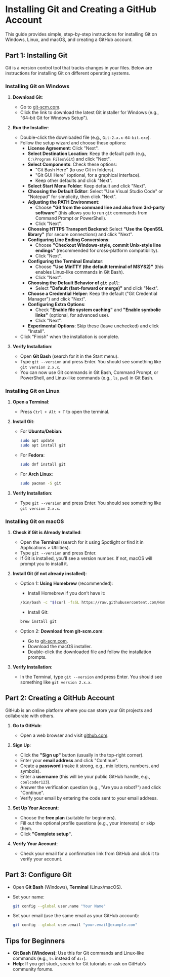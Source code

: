 # Installing Git and Creating a GitHub Account

This guide provides simple, step-by-step instructions for installing Git on Windows, Linux, and macOS, and creating a GitHub account.

## Part 1: Installing Git

Git is a version control tool that tracks changes in your files. Below are instructions for installing Git on different operating systems.

### Installing Git on Windows

1. **Download Git**:
    - Go to [git-scm.com](https://git-scm.com/download/win).
    - Click the link to download the latest Git installer for Windows (e.g., "64-bit Git for Windows Setup").

2. **Run the Installer**:
    - Double-click the downloaded file (e.g., `Git-2.x.x-64-bit.exe`).
    - Follow the setup wizard and choose these options:
      - **License Agreement**: Click "Next".
      - **Select Destination Location**: Keep the default path (e.g., `C:\Program Files\Git`) and click "Next".
      - **Select Components**: Check these options:
        - "Git Bash Here" (to use Git in folders).
        - "Git GUI Here" (optional, for a graphical interface).
        - Keep other defaults and click "Next".
      - **Select Start Menu Folder**: Keep default and click "Next".
      - **Choosing the Default Editor**: Select "Use Visual Studio Code" or "Notepad" for simplicity, then click "Next".
      - **Adjusting the PATH Environment**:
        - Choose **"Git from the command line and also from 3rd-party software"** (this allows you to run `git` commands from Command Prompt or PowerShell).
        - Click "Next".
      - **Choosing HTTPS Transport Backend**: Select **"Use the OpenSSL library"** (for secure connections) and click "Next".
      - **Configuring Line Ending Conversions**:
        - Choose **"Checkout Windows-style, commit Unix-style line endings"** (recommended for cross-platform compatibility).
        - Click "Next".
      - **Configuring the Terminal Emulator**:
        - Choose **"Use MinTTY (the default terminal of MSYS2)"** (this enables Linux-like commands in Git Bash).
        - Click "Next".
      - **Choosing the Default Behavior of `git pull`**:
        - Select **"Default (fast-forward or merge)"** and click "Next".
      - **Choose a Credential Helper**: Keep the default ("Git Credential Manager") and click "Next".
      - **Configuring Extra Options**:
        - Check **"Enable file system caching"** and **"Enable symbolic links"** (optional, for advanced use).
        - Click "Next".
      - **Experimental Options**: Skip these (leave unchecked) and click "Install".
    - Click "Finish" when the installation is complete.

3. **Verify Installation**:
    - Open **Git Bash** (search for it in the Start menu).
    - Type `git --version` and press Enter. You should see something like `git version 2.x.x`.
    - You can now use Git commands in Git Bash, Command Prompt, or PowerShell, and Linux-like commands (e.g., `ls`, `pwd`) in Git Bash.

### Installing Git on Linux

1. **Open a Terminal**:
    - Press `Ctrl + Alt + T` to open the terminal.

2. **Install Git**:
    - For **Ubuntu/Debian**:

      ```bash
      sudo apt update
      sudo apt install git
      ```

    - For **Fedora**:

      ```bash
      sudo dnf install git
      ```

    - For **Arch Linux**:

      ```bash
      sudo pacman -S git
      ```

3. **Verify Installation**:
    - Type `git --version` and press Enter. You should see something like `git version 2.x.x`.

### Installing Git on macOS

1. **Check if Git is Already Installed**:
    - Open the **Terminal** (search for it using Spotlight or find it in Applications > Utilities).
    - Type `git --version` and press Enter.
    - If Git is installed, you’ll see a version number. If not, macOS will prompt you to install it.

2. **Install Git (if not already installed)**:
    - Option 1: **Using Homebrew** (recommended):
        - Install Homebrew if you don’t have it:

        ```bash
        /bin/bash -c "$(curl -fsSL https://raw.githubusercontent.com/Homebrew/install/HEAD/install.sh)"
        ```

        - Install Git:

        ```bash
        brew install git
        ```

    - Option 2: **Download from git-scm.com**:
        - Go to [git-scm.com](https://git-scm.com/download/mac).
        - Download the macOS installer.
        - Double-click the downloaded file and follow the installation prompts.

3. **Verify Installation**:
    - In the Terminal, type `git --version` and press Enter. You should see something like `git version 2.x.x`.

## Part 2: Creating a GitHub Account

GitHub is an online platform where you can store your Git projects and collaborate with others.

1. **Go to GitHub**:
    - Open a web browser and visit [github.com](https://github.com).

2. **Sign Up**:
    - Click the **"Sign up"** button (usually in the top-right corner).
    - Enter your **email address** and click "Continue".
    - Create a **password** (make it strong, e.g., mix letters, numbers, and symbols).
    - Enter a **username** (this will be your public GitHub handle, e.g., `coolcoder123`).
    - Answer the verification question (e.g., "Are you a robot?") and click "Continue".
    - Verify your email by entering the code sent to your email address.

3. **Set Up Your Account**:
    - Choose the **free plan** (suitable for beginners).
    - Fill out the optional profile questions (e.g., your interests) or skip them.
    - Click **"Complete setup"**.

4. **Verify Your Account**:
    - Check your email for a confirmation link from GitHub and click it to verify your account.

## Part 3: Configure Git

- Open **Git Bash** (Windows), **Terminal** (Linux/macOS).
- Set your name:

    ```bash
    git config --global user.name "Your Name"
    ```

- Set your email (use the same email as your GitHub account):

    ```bash
    git config --global user.email "your.email@example.com"
    ```

## Tips for Beginners

- **Git Bash (Windows)**: Use this for Git commands and Linux-like commands (e.g., `ls` instead of `dir`).
- **Help**: If you get stuck, search for Git tutorials or ask on GitHub’s community forums.

